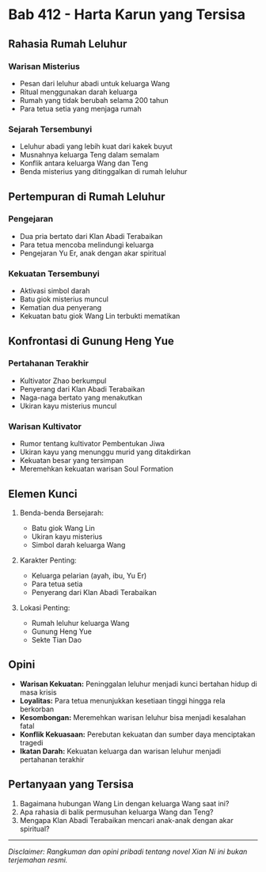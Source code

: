 # Bab 412 - Harta Karun yang Tersisa

## Rahasia Rumah Leluhur

### Warisan Misterius
- Pesan dari leluhur abadi untuk keluarga Wang
- Ritual menggunakan darah keluarga
- Rumah yang tidak berubah selama 200 tahun
- Para tetua setia yang menjaga rumah

### Sejarah Tersembunyi
- Leluhur abadi yang lebih kuat dari kakek buyut
- Musnahnya keluarga Teng dalam semalam
- Konflik antara keluarga Wang dan Teng
- Benda misterius yang ditinggalkan di rumah leluhur

## Pertempuran di Rumah Leluhur

### Pengejaran
- Dua pria bertato dari Klan Abadi Terabaikan
- Para tetua mencoba melindungi keluarga
- Pengejaran Yu Er, anak dengan akar spiritual

### Kekuatan Tersembunyi
- Aktivasi simbol darah
- Batu giok misterius muncul
- Kematian dua penyerang
- Kekuatan batu giok Wang Lin terbukti mematikan

## Konfrontasi di Gunung Heng Yue

### Pertahanan Terakhir
- Kultivator Zhao berkumpul
- Penyerang dari Klan Abadi Terabaikan
- Naga-naga bertato yang menakutkan
- Ukiran kayu misterius muncul

### Warisan Kultivator
- Rumor tentang kultivator Pembentukan Jiwa
- Ukiran kayu yang menunggu murid yang ditakdirkan
- Kekuatan besar yang tersimpan
- Meremehkan kekuatan warisan Soul Formation

## Elemen Kunci

1. Benda-benda Bersejarah:
   - Batu giok Wang Lin
   - Ukiran kayu misterius
   - Simbol darah keluarga Wang

2. Karakter Penting:
   - Keluarga pelarian (ayah, ibu, Yu Er)
   - Para tetua setia
   - Penyerang dari Klan Abadi Terabaikan

3. Lokasi Penting:
   - Rumah leluhur keluarga Wang
   - Gunung Heng Yue
   - Sekte Tian Dao

## Opini

- **Warisan Kekuatan:** Peninggalan leluhur menjadi kunci bertahan hidup di masa krisis
- **Loyalitas:** Para tetua menunjukkan kesetiaan tinggi hingga rela berkorban
- **Kesombongan:** Meremehkan warisan leluhur bisa menjadi kesalahan fatal
- **Konflik Kekuasaan:** Perebutan kekuatan dan sumber daya menciptakan tragedi
- **Ikatan Darah:** Kekuatan keluarga dan warisan leluhur menjadi pertahanan terakhir

## Pertanyaan yang Tersisa

1. Bagaimana hubungan Wang Lin dengan keluarga Wang saat ini?
2. Apa rahasia di balik permusuhan keluarga Wang dan Teng?
3. Mengapa Klan Abadi Terabaikan mencari anak-anak dengan akar spiritual?

---

_Disclaimer: Rangkuman dan opini pribadi tentang novel Xian Ni ini bukan terjemahan resmi._